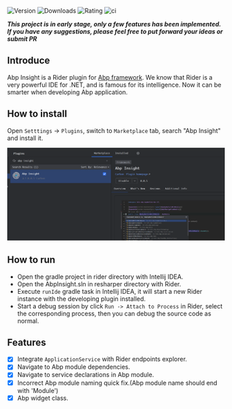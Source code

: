 ![Version](https://img.shields.io/jetbrains/plugin/v/25879)
![Downloads](https://img.shields.io/jetbrains/plugin/d/25879)
![Rating](https://img.shields.io/jetbrains/plugin/r/stars/25879)
![ci](https://github.com/carbonhe/abp-insight/actions/workflows/ci.yml/badge.svg?branch=main)

<!-- plugin description start -->

***This project is in early stage, only a few features has been implemented. If you have any suggestions, please feel
free to put forward your ideas or submit PR***

## Introduce

Abp Insight is a Rider plugin for [Abp framework](https://github.com/abpframework/abp). We know that Rider is a very
powerful IDE for .NET, and is famous for its intelligence. Now it can be smarter when developing Abp application.

<!-- plugin description end -->

## How to install

Open `Setttings` -> `Plugins`, switch to `Marketplace` tab, search "Abp Insight" and install it.

![installation](screenshots/installation.jpg)

## How to run

- Open the gradle project in rider directory with Intellij IDEA.
- Open the AbpInsight.sln in resharper directory with Rider.
- Execute `runIde` gradle task in Intellij IDEA, it will start a new Rider instance with the developing plugin installed.
- Start a debug session by click `Run -> Attach to Process` in Rider, select the corresponding process, then you can debug the source code as normal.

<!-- plugin description start -->

## Features

- [x] Integrate `ApplicationService` with Rider endpoints explorer.
- [x] Navigate to Abp module dependencies.
- [x] Navigate to service declarations in Abp module.
- [x] Incorrect Abp module naming quick fix.(Abp module name should end with 'Module')
- [x] Abp widget class.

<!-- plugin description end -->